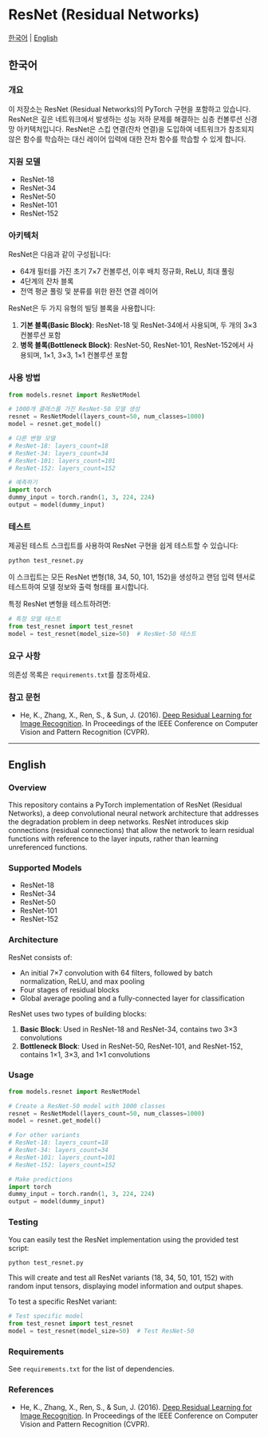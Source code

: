 # ResNet (Residual Networks)

[한국어](#korean) | [English](#english)

<a name="korean"></a>
## 한국어

### 개요
이 저장소는 ResNet (Residual Networks)의 PyTorch 구현을 포함하고 있습니다. ResNet은 깊은 네트워크에서 발생하는 성능 저하 문제를 해결하는 심층 컨볼루션 신경망 아키텍처입니다. ResNet은 스킵 연결(잔차 연결)을 도입하여 네트워크가 참조되지 않은 함수를 학습하는 대신 레이어 입력에 대한 잔차 함수를 학습할 수 있게 합니다.

### 지원 모델
- ResNet-18
- ResNet-34
- ResNet-50
- ResNet-101
- ResNet-152

### 아키텍처
ResNet은 다음과 같이 구성됩니다:
- 64개 필터를 가진 초기 7×7 컨볼루션, 이후 배치 정규화, ReLU, 최대 풀링
- 4단계의 잔차 블록
- 전역 평균 풀링 및 분류를 위한 완전 연결 레이어

ResNet은 두 가지 유형의 빌딩 블록을 사용합니다:
1. **기본 블록(Basic Block)**: ResNet-18 및 ResNet-34에서 사용되며, 두 개의 3×3 컨볼루션 포함
2. **병목 블록(Bottleneck Block)**: ResNet-50, ResNet-101, ResNet-152에서 사용되며, 1×1, 3×3, 1×1 컨볼루션 포함

### 사용 방법

```python
from models.resnet import ResNetModel

# 1000개 클래스를 가진 ResNet-50 모델 생성
resnet = ResNetModel(layers_count=50, num_classes=1000)
model = resnet.get_model()

# 다른 변형 모델
# ResNet-18: layers_count=18
# ResNet-34: layers_count=34
# ResNet-101: layers_count=101
# ResNet-152: layers_count=152

# 예측하기
import torch
dummy_input = torch.randn(1, 3, 224, 224)
output = model(dummy_input)
```

### 테스트
제공된 테스트 스크립트를 사용하여 ResNet 구현을 쉽게 테스트할 수 있습니다:

```bash
python test_resnet.py
```

이 스크립트는 모든 ResNet 변형(18, 34, 50, 101, 152)을 생성하고 랜덤 입력 텐서로 테스트하여 모델 정보와 출력 형태를 표시합니다.

특정 ResNet 변형을 테스트하려면:

```python
# 특정 모델 테스트
from test_resnet import test_resnet
model = test_resnet(model_size=50)  # ResNet-50 테스트
```

### 요구 사항
의존성 목록은 `requirements.txt`를 참조하세요.

### 참고 문헌
- He, K., Zhang, X., Ren, S., & Sun, J. (2016). [Deep Residual Learning for Image Recognition](https://arxiv.org/abs/1512.03385). In Proceedings of the IEEE Conference on Computer Vision and Pattern Recognition (CVPR).

---

<a name="english"></a>
## English

### Overview
This repository contains a PyTorch implementation of ResNet (Residual Networks), a deep convolutional neural network architecture that addresses the degradation problem in deep networks. ResNet introduces skip connections (residual connections) that allow the network to learn residual functions with reference to the layer inputs, rather than learning unreferenced functions.

### Supported Models
- ResNet-18
- ResNet-34
- ResNet-50
- ResNet-101
- ResNet-152

### Architecture
ResNet consists of:
- An initial 7×7 convolution with 64 filters, followed by batch normalization, ReLU, and max pooling
- Four stages of residual blocks
- Global average pooling and a fully-connected layer for classification

ResNet uses two types of building blocks:
1. **Basic Block**: Used in ResNet-18 and ResNet-34, contains two 3×3 convolutions
2. **Bottleneck Block**: Used in ResNet-50, ResNet-101, and ResNet-152, contains 1×1, 3×3, and 1×1 convolutions

### Usage

```python
from models.resnet import ResNetModel

# Create a ResNet-50 model with 1000 classes
resnet = ResNetModel(layers_count=50, num_classes=1000)
model = resnet.get_model()

# For other variants
# ResNet-18: layers_count=18
# ResNet-34: layers_count=34
# ResNet-101: layers_count=101
# ResNet-152: layers_count=152

# Make predictions
import torch
dummy_input = torch.randn(1, 3, 224, 224)
output = model(dummy_input)
```

### Testing
You can easily test the ResNet implementation using the provided test script:

```bash
python test_resnet.py
```

This will create and test all ResNet variants (18, 34, 50, 101, 152) with random input tensors, displaying model information and output shapes.

To test a specific ResNet variant:

```python
# Test specific model
from test_resnet import test_resnet
model = test_resnet(model_size=50)  # Test ResNet-50
```

### Requirements
See `requirements.txt` for the list of dependencies.

### References
- He, K., Zhang, X., Ren, S., & Sun, J. (2016). [Deep Residual Learning for Image Recognition](https://arxiv.org/abs/1512.03385). In Proceedings of the IEEE Conference on Computer Vision and Pattern Recognition (CVPR).